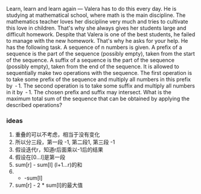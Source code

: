 Learn, learn and learn again — Valera has to do this every day. He is studying at mathematical school, where math is the main discipline. The mathematics teacher loves her discipline very much and tries to cultivate this love in children. That's why she always gives her students large and difficult homework. Despite that Valera is one of the best students, he failed to manage with the new homework. That's why he asks for your help. He has the following task. A sequence of n numbers is given. A prefix of a sequence is the part of the sequence (possibly empty), taken from the start of the sequence. A suffix of a sequence is the part of the sequence (possibly empty), taken from the end of the sequence. It is allowed to sequentially make two operations with the sequence. The first operation is to take some prefix of the sequence and multiply all numbers in this prefix by  - 1. The second operation is to take some suffix and multiply all numbers in it by  - 1. The chosen prefix and suffix may intersect. What is the maximum total sum of the sequence that can be obtained by applying the described operations?

### ideas
1. 重叠的可以不考虑，相当于没有变化
2. 所以分三段，第一段 -1, 第二段1, 第三段 -1
3. 假设迭代r，知道r后面乘以-1后的结果
4. 假设在[0...l]是第一段
5. sum[r] - sum[l] (l+1...r)的和
6. + -sum[l]
7. sum[r] - 2 * sum[l]的最大值